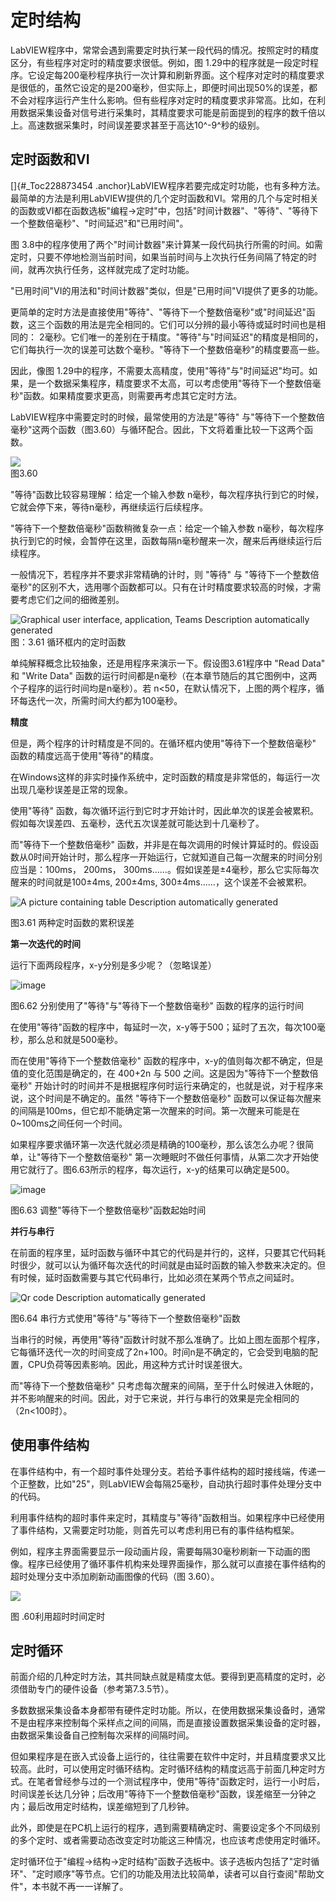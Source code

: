 # 定时结构

LabVIEW程序中，常常会遇到需要定时执行某一段代码的情况。按照定时的精度区分，有些程序对定时的精度要求很低。例如，图
1.29中的程序就是一段定时程序。它设定每200毫秒程序执行一次计算和刷新界面。这个程序对定时的精度要求是很低的，虽然它设定的是200毫秒，但实际上，即便时间出现50%的误差，都不会对程序运行产生什么影响。但有些程序对定时的精度要求非常高。比如，在利用数据采集设备对信号进行采集时，其精度要求可能是前面提到的程序的数千倍以上。高速数据采集时，时间误差要求甚至于高达10^-9^秒的级别。

## 定时函数和VI

[]{#_Toc228873454
.anchor}LabVIEW程序若要完成定时功能，也有多种方法。最简单的方法是利用LabVIEW提供的几个定时函数和VI。常用的几个与定时相关的函数或VI都在函数选板"编程-\>定时"中，包括"时间计数器"、"等待"、"等待下一个整数倍毫秒"、"时间延迟"和"已用时间"。

图
3.8中的程序使用了两个"时间计数器"来计算某一段代码执行所需的时间。如需定时，只要不停地检测当前时间，如果当前时间与上次执行任务间隔了特定的时间，就再次执行任务，这样就完成了定时功能。

"已用时间"VI的用法和"时间计数器"类似，但是"已用时间"VI提供了更多的功能。

更简单的定时方法是直接使用"等待"、"等待下一个整数倍毫秒"或"时间延迟"函数，这三个函数的用法是完全相同的。它们可以分辨的最小等待或延时时间也是相同的：
2毫秒。它们唯一的差别在于精度。"等待"与"时间延迟"的精度是相同的，它们每执行一次的误差可达数个毫秒。"等待下一个整数倍毫秒"的精度要高一些。

因此，像图
1.29中的程序，不需要太高精度，使用"等待"与"时间延迟"均可。如果，是一个数据采集程序，精度要求不太高，可以考虑使用"等待下一个整数倍毫秒"函数。如果精度要求更高，则需要再考虑其它定时方法。

LabVIEW程序中需要定时的时候，最常使用的方法是"等待"
与"等待下一个整数倍毫秒"这两个函数（图3.60）与循环配合。因此，下文将着重比较一下这两个函数。

![](images/image234.png)\
图3.60

"等待"函数比较容易理解：给定一个输入参数
n毫秒，每次程序执行到它的时候，它就会停下来，等待n毫秒，再继续运行后续程序。

"等待下一个整数倍毫秒"函数稍微复杂一点：给定一个输入参数
n毫秒，每次程序执行到它的时候，会暂停在这里，函数每隔n毫秒醒来一次，醒来后再继续运行后续程序。

一般情况下，若程序并不要求非常精确的计时，则 "等待" 与
"等待下一个整数倍毫秒"的区别不大，选用哪个函数都可以。只有在计时精度要求较高的时候，才需要考虑它们之间的细微差别。

![Graphical user interface, application, Teams Description automatically
generated](images/image235.png)\
图：3.61 循环框内的定时函数

单纯解释概念比较抽象，还是用程序来演示一下。假设图3.61程序中 "Read Data"
和 "Write Data"
函数的运行时间都是n毫秒（在本章节随后的其它图例中，这两个子程序的运行时间均是n毫秒）。若
n\<50，在默认情况下，上图的两个程序，循环每迭代一次，所需时间大约都为100毫秒。

**精度**

但是，两个程序的计时精度是不同的。在循环框内使用"等待下一个整数倍毫秒"
函数的精度远高于使用"等待"的精度。

在Windows这样的非实时操作系统中，定时函数的精度是非常低的，每运行一次出现几毫秒误差是正常的现象。

使用"等待"
函数，每次循环运行到它时才开始计时，因此单次的误差会被累积。假如每次误差四、五毫秒，迭代五次误差就可能达到十几毫秒了。

而"等待下一个整数倍毫秒"
函数，并非是在每次调用的时候计算延时的。假设函数从0时间开始计时，那么程序一开始运行，它就知道自己每一次醒来的时间分别应当是：100ms，
200ms，
300ms......。假如误差是±4毫秒，那么它实际每次醒来的时间就是100±4ms,
200±4ms, 300±4ms......，这个误差不会被累积。

![A picture containing table Description automatically
generated](images/image236.png)

图3.61 两种定时函数的累积误差

**第一次迭代的时间**

运行下面两段程序，x-y分别是多少呢？（忽略误差）

![image](images/image237.png)

图6.62 分别使用了"等待"与"等待下一个整数倍毫秒" 函数的程序的运行时间

在使用"等待"函数的程序中，每延时一次，x-y等于500；延时了五次，每次100毫秒，那么总和就是500毫秒。

而在使用"等待下一个整数倍毫秒"
函数的程序中，x-y的值则每次都不确定，但是值的变化范围是确定的，在 400+2n
与 500 之间。这是因为"等待下一个整数倍毫秒"
开始计时的时间并不是根据程序何时运行来确定的，也就是说，对于程序来说，这个时间是不确定的。虽然
"等待下一个整数倍毫秒"
函数可以保证每次醒来的间隔是100ms，但它却不能确定第一次醒来的时间。第一次醒来可能是在0\~100ms之间任何一个时间。

如果程序要求循环第一次迭代就必须是精确的100毫秒，那么该怎么办呢？很简单，让"等待下一个整数倍毫秒"
第一次睡眠时不做任何事情，从第二次才开始使用它就行了。图6.63所示的程序，每次运行，x-y的结果可以确定是500。

![image](images/image238.png)

图6.63 调整"等待下一个整数倍毫秒"函数起始时间

**并行与串行**

在前面的程序里，延时函数与循环中其它的代码是并行的，这样，只要其它代码耗时很少，就可以认为循环每次迭代的时间就是由延时函数的输入参数来决定的。但有时候，延时函数需要与其它代码串行，比如必须在某两个节点之间延时。

![Qr code Description automatically
generated](images/image239.png)

图6.64 串行方式使用"等待"与"等待下一个整数倍毫秒"函数

当串行的时候，再使用"等待"函数计时就不那么准确了。比如上图左面那个程序，它每循环迭代一次的时间变成了2n+100。时间n是不确定的，它会受到电脑的配置，CPU负荷等因素影响。因此，用这种方式计时误差很大。

而"等待下一个整数倍毫秒"
只考虑每次醒来的间隔，至于什么时候进入休眠的，并不影响醒来的时间。因此，对于它来说，并行与串行的效果是完全相同的（2n\<100时）。

## 使用事件结构

在事件结构中，有一个超时事件处理分支。若给予事件结构的超时接线端，传递一个正整数，比如"25"，则LabVIEW会每隔25毫秒，自动执行超时事件处理分支中的代码。

利用事件结构的超时事件来定时，其精度与"等待"函数相当。如果程序中已经使用了事件结构，又需要定时功能，则首先可以考虑利用已有的事件结构框架。

例如，程序主界面需要显示一段动画片段，需要每隔30毫秒刷新一下动画的图像。程序已经使用了循环事件机构来处理界面操作，那么就可以直接在事件结构的超时处理分支中添加刷新动画图像的代码（图
3.60）。

![](images/image240.png)

图 .60利用超时时间定时

## 定时循环

前面介绍的几种定时方法，其共同缺点就是精度太低。要得到更高精度的定时，必须借助专门的硬件设备（参考第7.3.5节）。

多数数据采集设备本身都带有硬件定时功能。所以，在使用数据采集设备时，通常不是由程序来控制每个采样点之间的间隔，而是直接设置数据采集设备的定时器，由数据采集设备自己控制每次采样的间隔时间。

但如果程序是在嵌入式设备上运行的，往往需要在软件中定时，并且精度要求又比较高。此时，可以使用定时循环结构。定时循环结构的精度远高于前面几种定时方式。在笔者曾经参与过的一个测试程序中，使用"等待"函数定时，运行一小时后，时间误差长达几分钟；后改用"等待下一个整数倍毫秒"函数，误差缩至一分钟之内；最后改用定时结构，误差缩短到了几秒钟。

此外，即使是在PC机上运行的程序，遇到需要精确定时、需要设定多个不同级别的多个定时、或者需要动态改变定时功能这三种情况，也应该考虑使用定时循环。

定时循环位于"编程-\>结构-\>定时结构"函数子选板中。该子选板内包括了"定时循环"、"定时顺序"等节点。它们的功能及用法比较简单，读者可以自行查阅"帮助文件"，本书就不再一一详解了。